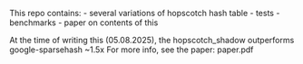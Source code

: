 This repo contains:
    - several variations of hopscotch hash table
    - tests
    - benchmarks
    - paper on contents of this

At the time of writing this (05.08.2025), the hopscotch_shadow outperforms google-sparsehash ~1.5x
For more info, see the paper: paper.pdf
